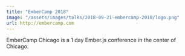 ```yaml
---
title: "EmberCamp 2018"
image: "/assets/images/talks/2018-09-21-embercamp-2018/logo.png"
url: http://embercamp.com
---
```


EmberCamp Chicago is a 1 day Ember.js conference in the center of Chicago.

